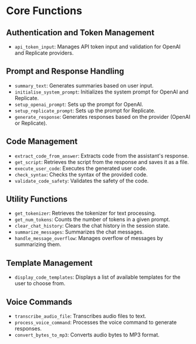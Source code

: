 
# Core Functions
## Authentication and Token Management
- `api_token_input`: Manages API token input and validation for OpenAI and Replicate providers.

## Prompt and Response Handling
- `summary_text`: Generates summaries based on user input.
- `initialise_system_prompt`: Initializes the system prompt for OpenAI and Replicate.
- `setup_openai_prompt`: Sets up the prompt for OpenAI.
- `setup_replicate_prompt`: Sets up the prompt for Replicate.
- `generate_response`: Generates responses based on the provider (OpenAI or Replicate).

## Code Management
- `extract_code_from_answer`: Extracts code from the assistant's response.
- `get_script`: Retrieves the script from the response and saves it as a file.
- `execute_user_code`: Executes the generated user code.
- `check_syntax`: Checks the syntax of the provided code.
- `validate_code_safety`: Validates the safety of the code.

## Utility Functions
- `get_tokenizer`: Retrieves the tokenizer for text processing.
- `get_num_tokens`: Counts the number of tokens in a given prompt.
- `clear_chat_history`: Clears the chat history in the session state.
- `summarize_messages`: Summarizes the chat messages.
- `handle_message_overflow`: Manages overflow of messages by summarizing them.

## Template Management
- `display_code_templates`: Displays a list of available templates for the user to choose from.

## Voice Commands
- `transcribe_audio_file`: Transcribes audio files to text.
- `process_voice_command`: Processes the voice command to generate responses.
- `convert_bytes_to_mp3`: Converts audio bytes to MP3 format.